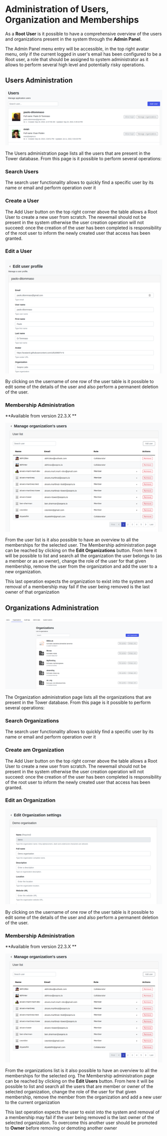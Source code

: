 # Administration of Users, Organization and Memberships

As a **Root User** is it possible to have a comprehensive overview of the users and organizations present in the system through the **Admin Panel**.

The Admin Panel menu entry will be accessible, in the top right avatar menu, only if the current logged in user's email has been configured to be a Root user, a role that should be assigned to system administrator as it allows to perform several high level and potentially risky operations.

## Users Administration

![](_images/manage_orgs_button.png)

The Users administration page lists all the users that are present in the Tower database. From this page is it possible to perform several operations:

### Search Users
The search user functionality allows to quickly find a specific user by its name or email and perform operation over it

### Create a User
The Add User button on the top right corner above the table allows a Root User to create a new user from scratch. The newemail should not be present in the system otherwise the user creation operation will not succeed: once the creation of the user has been completed is responsibility of the root user to inform the newly created user that access has been granted.

### Edit a User

![](_images/edit_user.png)

By clicking on the username of one row of the user table is it possible to edit some of the details of the user and also perform a permanent deletion of the user.


### Membership Administration 

**Available from version 22.3.X **

![](_images/organization_members.png)

From the user list is it also possible to have an overview to all the memberships for the selected user. The Membership administration page can be reached by clicking on the **Edit Organizations** button. From here it will be possible to list and search all the organization the user belongs to (as a member or as an owner), change the role of the user for that given membership, remove the user from the organization and add the user to a new organization. 

This last operation expects the organization to exist into the system and removal of a membership may fail if the user being removed is the last owner of that organization

## Organizations Administration

![](_images/organization_administration.png)

The Organization administration page lists all the organizations that are present in the Tower database. From this page is it possible to perform several operations:

### Search Organizations
The search user functionality allows to quickly find a specific user by its name or email and perform operation over it

### Create am Organization
The Add User button on the top right corner above the table allows a Root User to create a new user from scratch. The newemail should not be present in the system otherwise the user creation operation will not succeed: once the creation of the user has been completed is responsibility of the root user to inform the newly created user that access has been granted.

### Edit an Organization

![](_images/edit_organization.png)

By clicking on the username of one row of the user table is it possible to edit some of the details of the user and also perform a permanent deletion of the user.


### Membership Administration 

**Available from version 22.3.X **

![](_images/organization_members.png)

From the organizations list is it also possible to have an overview to all the memberships for the selected org. The Membership administration page can be reached by clicking on the **Edit Users** button. From here it will be possible to list and search all the users that are member or owner of the selected organization, change the role of the user for that given membership, remove the member from the organization and add a new user to the current organization

This last operation expects the user to exist into the system and removal of a membership may fail if the user being removed is the last owner of the selected organization. To overcome this another user should be promoted to **Owner** before removing or demoting another owner